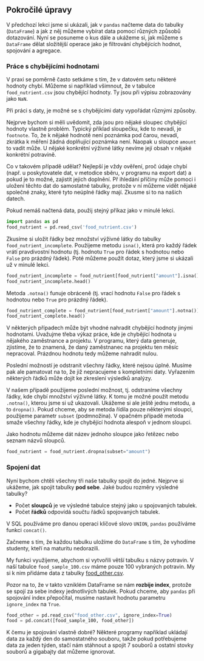 ## Pokročilé úpravy

V předchozí lekci jsme si ukázali, jak v `pandas` načteme data do tabulky (`DataFrame`) a jak z něj můžeme vybírat data pomocí různých způsobů dotazování. Nyní se posuneme o kus dále a ukážeme si, jak můžeme s `DataFrame` dělat složitější operace jako je filtrování chybějících hodnot, spojování a agregace.

### Práce s chybějícími hodnotami

V praxi se poměrně často setkáme s tím, že v datovém setu některé hodnoty chybí. Můžeme si například všimnout, že v tabulce `food_nutrient.csv` jsou chybějící hodnoty. Ty jsou při výpisu zobrazovány jako `NaN`.

Při práci s daty, je možné se s chybějícími daty vypořádat různými způsoby. 

Nejprve bychom si měli uvědomit, zda jsou pro nějaké sloupec chybějící hodnoty vlastně problém. Typický příklad sloupečku, kde to nevadí, je `footnote`. To, že k nějaké hodnotě není poznámka pod čarou, nevadí, zkrátka k měření žádná doplňující poznámka není. Naopak u sloupce `amount` to vadit může. U nějaké konkrétní výživné látky nevíme její obsah v nějaké konkrétní potravině. 

Co v takovém případě udělat? Nejlepší je vždy ověření, proč údaje chybí (např. u poskytovatele dat, v metodice sběru, v programu na export dat) a pokud je to možné, zajistit jejich doplnění. Př ihledání příčiny může pomoci i uložení těchto dat do samostatné tabulky, protože v ní můžeme vidět nějaké společné znaky, které tyto neúplné řádky mají. Zkusme si to na našich datech.

Pokud nemáš načtená data, použij stejný příkaz jako v minulé lekci.

```py
import pandas as pd
food_nutrient = pd.read_csv('food_nutrient.csv')
```

Zkusíme si uložit řádky bez množství výživné látky do tabulky `food_nutrient_incomplete`. Použijeme metodu `isna()`, která pro každý řádek vrátí pravdivostní hodnotu (tj. hodnotu `True` pro řádek s hodnotou nebo `False` pro prázdný řádek). Poté můžeme použít dotaz, který jsme si ukázali už v minulé lekci.

```py
food_nutrient_incomplete = food_nutrient[food_nutrient["amount"].isna()]
food_nutrient_incomplete.head()
```

Metoda `.notna()` funuje obráceně (tj. vrací hodnotu `False` pro řádek s hodnotou nebo `True` pro prázdný řádek).

```py
food_nutrient_complete = food_nutrient[food_nutrient["amount"].notna()]
food_nutrient_complete.head()
```

V některých případech může být vhodné nahradit chybějící hodnoty jinými hodnotami. Uvažujme třeba výkaz práce, kde je chybějící hodnota u nějakého zaměstnance a projektu. V programu, který data generuje, zjistíme, že to znamená, že daný zaměstnanec na projektu ten měsíc nepracoval. Prázdnou hodnotu tedy můžeme nahradit nulou.

Poslední možností je odstranit všechny řádky, které nejsou úplné. Musíme pak ale pamatovat na to, že již nepracujeme s kompletními daty. Vyřazením některých řádků může dojít ke zkreslení výsledků analýzy.

V našem případě použijeme poslední možnost, tj. odstraníme všechny řádky, kde chybí množství výživné látky. K tomu je možné použít metodu `.notna()`, kterou jsme si už ukazovali. Ukážeme si ale ještě jednu metodu, a to `dropna()`. Pokud chceme, aby se metoda řídila pouze některými sloupci, použijeme parametr `subset` (podmnožina). V opačném případě metoda smaže všechny řádky, kde je chybějící hodnota alespoň v jednom sloupci.

Jako hodnotu  můžeme dát název jednoho sloupce jako řetězec nebo seznam názvů sloupců.

```py
food_nutrient = food_nutrient.dropna(subset="amount")
```

### Spojení dat

Nyní bychom chtěli všechny tři naše tabulky spojit do jedné. Nejprve si ukážeme, jak spojit tabulky **pod sebe**. Jaké budou rozměry výsledné tabulky?

- Počet **sloupců** je ve výsledné tabulce stejný jako u spojovaných tabulek.
- Počet **řádků** odpovídá součtu řádků spojovaných tabulek.

V SQL používáme pro danou operaci klíčové slovo `UNION`, `pandas` používáme funkci `concat()`.

Začneme s tím, že každou tabulku uložíme do `DataFrame` s tím, že vyhodíme studenty, kteří na maturitu nedorazili.

My funkci využijeme, abychom si vytvořili větší tabulku s názvy potravin. V naší tabulce `food_sample_100.csv` máme pouze 100 vybraných potravin. My si k nim přidáme data z tabulky [food_other.csv](assets/food_other.csv).

Pozor na to, že v takto vzniklém DataFrame se nám **rozbije index**, protože se spojí za sebe indexy jednotlivých tabulek. Pokud chceme, aby `pandas` při spojování index přepočítal, musíme nastavit hodnotu parametru `ignore_index` na `True`.

```py
food_other = pd.read_csv("food_other.csv", ignore_index=True)
food = pd.concat([food_sample_100, food_other])
```

K čemu je spojování vlastně dobré? Některé programy například ukládají data za každý den do samostatného souboru, takže pokud potřebujeme data za jeden týden, stačí nám stáhnout a spojit 7 souborů a ostatní stovky souborů a gigabajty dat můžeme ignorovat.

